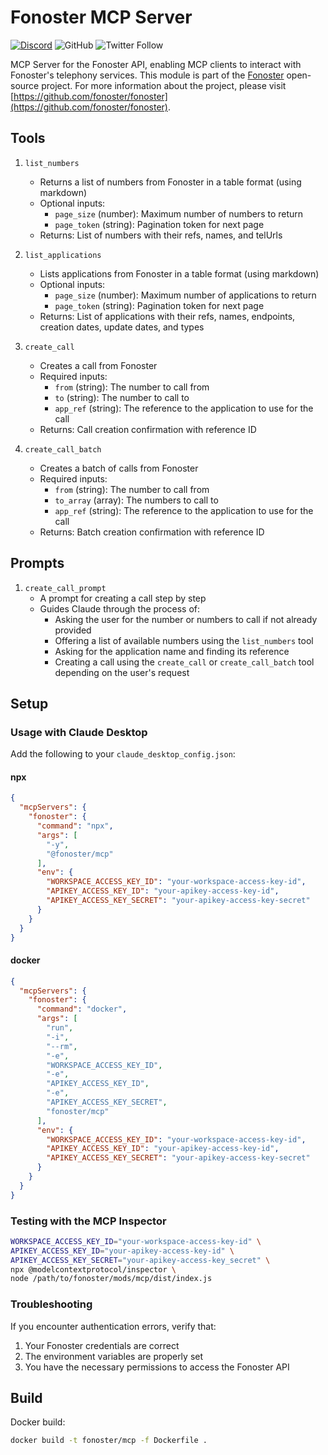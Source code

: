 # Fonoster MCP Server

[![Discord](https://img.shields.io/discord/1016419835455996076?color=5865F2&label=Discord&logo=discord&logoColor=white)](https://discord.gg/4QWgSz4hTC) ![GitHub](https://img.shields.io/github/license/fonoster/fonoster?color=%2347b96d) ![Twitter Follow](https://img.shields.io/twitter/follow/fonoster?style=social)

MCP Server for the Fonoster API, enabling MCP clients to interact with Fonoster's telephony services. This module is part of the [Fonoster](https://fonoster.com) open-source project. For more information about the project, please visit [https://github.com/fonoster/fonoster](https://github.com/fonoster/fonoster).

## Tools

1. `list_numbers`
   - Returns a list of numbers from Fonoster in a table format (using markdown)
   - Optional inputs:
     - `page_size` (number): Maximum number of numbers to return
     - `page_token` (string): Pagination token for next page
   - Returns: List of numbers with their refs, names, and telUrls

2. `list_applications`
   - Lists applications from Fonoster in a table format (using markdown)
   - Optional inputs:
     - `page_size` (number): Maximum number of applications to return
     - `page_token` (string): Pagination token for next page
   - Returns: List of applications with their refs, names, endpoints, creation dates, update dates, and types

3. `create_call`
   - Creates a call from Fonoster
   - Required inputs:
     - `from` (string): The number to call from
     - `to` (string): The number to call to
     - `app_ref` (string): The reference to the application to use for the call
   - Returns: Call creation confirmation with reference ID

4. `create_call_batch`
   - Creates a batch of calls from Fonoster
   - Required inputs:
     - `from` (string): The number to call from
     - `to_array` (array): The numbers to call to
     - `app_ref` (string): The reference to the application to use for the call
   - Returns: Batch creation confirmation with reference ID

## Prompts

1. `create_call_prompt`
   - A prompt for creating a call step by step
   - Guides Claude through the process of:
     - Asking the user for the number or numbers to call if not already provided
     - Offering a list of available numbers using the `list_numbers` tool
     - Asking for the application name and finding its reference
     - Creating a call using the `create_call` or `create_call_batch` tool depending on the user's request

## Setup

### Usage with Claude Desktop

Add the following to your `claude_desktop_config.json`:

#### npx

```json
{
  "mcpServers": {
    "fonoster": {
      "command": "npx",
      "args": [
        "-y",
        "@fonoster/mcp"
      ],
      "env": {
        "WORKSPACE_ACCESS_KEY_ID": "your-workspace-access-key-id",
        "APIKEY_ACCESS_KEY_ID": "your-apikey-access-key-id",
        "APIKEY_ACCESS_KEY_SECRET": "your-apikey-access-key-secret"
      }
    }
  }
}
```

#### docker

```json
{
  "mcpServers": {
    "fonoster": {
      "command": "docker",
      "args": [
        "run",
        "-i",
        "--rm",
        "-e",
        "WORKSPACE_ACCESS_KEY_ID",
        "-e",
        "APIKEY_ACCESS_KEY_ID",
        "-e",
        "APIKEY_ACCESS_KEY_SECRET",
        "fonoster/mcp"
      ],
      "env": {
        "WORKSPACE_ACCESS_KEY_ID": "your-workspace-access-key-id",
        "APIKEY_ACCESS_KEY_ID": "your-apikey-access-key-id",
        "APIKEY_ACCESS_KEY_SECRET": "your-apikey-access-key-secret"
      }
    }
  }
}
```

### Testing with the MCP Inspector

```bash
WORKSPACE_ACCESS_KEY_ID="your-workspace-access-key-id" \
APIKEY_ACCESS_KEY_ID="your-apikey-access-key-id" \
APIKEY_ACCESS_KEY_SECRET="your-apikey-access-key_secret" \
npx @modelcontextprotocol/inspector \
node /path/to/fonoster/mods/mcp/dist/index.js
```

### Troubleshooting

If you encounter authentication errors, verify that:
1. Your Fonoster credentials are correct
2. The environment variables are properly set
3. You have the necessary permissions to access the Fonoster API

## Build

Docker build:

```bash
docker build -t fonoster/mcp -f Dockerfile .
```
